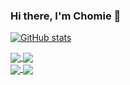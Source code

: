 ### Hi there, I'm Chomie 👋

[![GitHub stats](https://github-readme-stats.vercel.app/api?username=chomieu&theme=great-gatsby&bg_color=0D1117&show_icons=true&hide=stars)](https://github.com/anuraghazra/github-readme-stats)

<a href="https://github.com/chomieu/RadCaTS-Karaoke">
  <img align="center" src="https://github-readme-stats.vercel.app/api/pin/?username=chomieu&repo=RadCaTS-Karaoke&theme=great-gatsby&bg_color=0D1117" />
</a>
<a href="https://github.com/chomieu/React-Portfolio">
  <img align="center" src="https://github-readme-stats.vercel.app/api/pin/?username=chomieu&repo=React-Portfolio&theme=great-gatsby&bg_color=0D1117" />
</a>
<br/>
<a href="https://github.com/chomieu/Meets">
  <img align="center" src="https://github-readme-stats.vercel.app/api/pin/?username=chomieu&repo=Meets&theme=great-gatsby&bg_color=0D1117" />
</a>
<a href="https://github.com/chomieu/Voicely">
  <img align="center" src="https://github-readme-stats.vercel.app/api/pin/?username=chomieu&repo=Voicely&theme=great-gatsby&bg_color=0D1117" />
</a>
